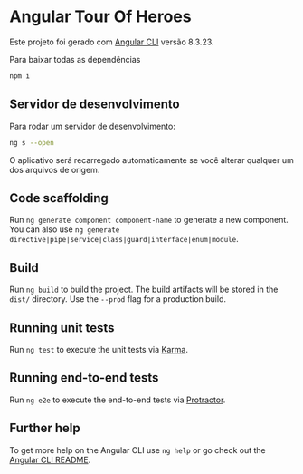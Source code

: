 # Angular Tour Of Heroes

Este projeto foi gerado com [Angular CLI](https://github.com/angular/angular-cli) versão 8.3.23.

Para baixar todas as dependências
```bash
npm i
```

## Servidor de desenvolvimento
Para rodar um servidor de desenvolvimento:
```bash
ng s --open
```
O aplicativo será recarregado automaticamente se você alterar qualquer um dos arquivos de origem.
 
## Code scaffolding

Run `ng generate component component-name` to generate a new component. You can also use `ng generate directive|pipe|service|class|guard|interface|enum|module`.

## Build

Run `ng build` to build the project. The build artifacts will be stored in the `dist/` directory. Use the `--prod` flag for a production build.

## Running unit tests

Run `ng test` to execute the unit tests via [Karma](https://karma-runner.github.io).

## Running end-to-end tests

Run `ng e2e` to execute the end-to-end tests via [Protractor](http://www.protractortest.org/).

## Further help

To get more help on the Angular CLI use `ng help` or go check out the [Angular CLI README](https://github.com/angular/angular-cli/blob/master/README.md).
